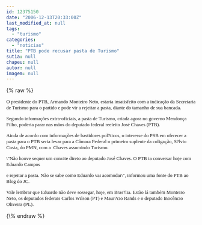 ```yaml
---
id: 12375150
date: "2006-12-13T20:33:00Z"
last_modified_at: null
tags:
  - "turismo"
categories:
  - "noticias"
title: "PTB pode recusar pasta de Turismo"
sutia: null
chapeu: null
autor: null
imagem: null
---
```

{\% raw %}
<p><FONT size=2></p>
<p><P><FONT face=Verdana>O presidente do PTB, Armando Monteiro Neto, estaria insatisfeito com a indicação da Secretaria de Turismo para o partido e pode vir a rejeitar a pasta, diante do tamanho de sua bancada. </FONT></P></p>
<p><P><FONT face=Verdana>Segundo informações extra-oficiais, a pasta de Turismo, criada agora no governo Mendonça Filho, poderia parar nas mãos do deputado federal reeleito José Chaves (PTB).</FONT></P></p>
<p><P><FONT face=Verdana>Ainda de acordo com informações de bastidores pol?ticos, o interesse do PSB em oferecer a pasta para o PTB seria levar para a Câmara Federal o primeiro suplente da coligação, S?lvio Costa, do PMN, com a&nbsp; Chaves assumindo Turismo. </FONT></P></p>
<p><P><FONT face=Verdana>\"Não houve sequer um convite direto ao deputado José Chaves. O PTB ia conversar hoje com Eduardo Campos</p>
<p> e rejeitar a pasta. Não se sabe como Eduardo vai acomodar\", informou uma fonte do PTB ao Blog do JC.</FONT></P></p>
<p><P><FONT face=Verdana>Vale lembrar que Eduardo não deve sossegar, hoje, em Bras?lia. Estão&nbsp;lá também&nbsp;Monteiro Neto, os deputados federais Carlos Wilson (PT) e Maur?cio Rands e o deputado Inocêncio Oliveira (PL).</FONT></P></FONT> </p>
{\% endraw %}